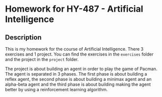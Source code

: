 # Homework for HY-487 - Artificial Intelligence

## Description

This is my homework for the course of Artificial Intelligence. There 3 exercises and 1 project.
You can find the exercises in the `exercises` folder and the project in the `project` folder.

The project is about building an agent in order to play the game of Pacman. The agent is separated in 3 phases. The first phase is about building a reflex agent, the second phase is about building a minimax agent and an alpha-beta agent and the third phase is about building making the agent better by using a reinforcement learning algorithm.
